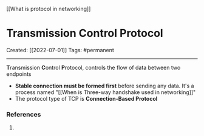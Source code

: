 [[What is protocol in networking]]

# Transmission Control Protocol
Created:  [[2022-07-01]]
Tags: #permanent 

---
**T**ransmission **C**ontrol **P**rotocol, controls the flow of data between two endpoints
- **Stable connection must be formed first** before sending any data. It's a process named "[[When is Three-way handshake used in networking]]"
- The protocol type of TCP is **Connection-Based Protocol**















### References
1. 